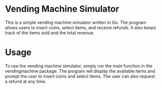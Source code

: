 # Vending Machine Simulator
This is a simple vending machine simulator written in Go. The program allows users to insert coins, select items, and receive refunds. It also keeps track of the items sold and the total revenue.

# Usage
To use the vending machine simulator, simply run the main function in the vendingmachine package. The program will display the available items and prompt the user to insert coins and select items. The user can also request a refund at any time.
